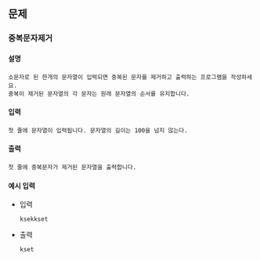 ## 문제

###  중복문자제거

#### 설명
```
소문자로 된 한개의 문자열이 입력되면 중복된 문자를 제거하고 출력하는 프로그램을 작성하세요.
중복이 제거된 문자열의 각 문자는 원래 문자열의 순서를 유지합니다.
```

#### 입력
```
첫 줄에 문자열이 입력됩니다. 문자열의 길이는 100을 넘지 않는다.
```

#### 출력
```
첫 줄에 중복문자가 제거된 문자열을 출력합니다.
```

#### 예시 입력
- 입력
    ```
    ksekkset
    ```
- 출력
    ```
  kset    
  ```
